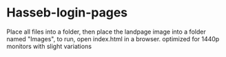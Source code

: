 # Hasseb-login-pages
Place all files into a folder, then place the landpage image into a folder named "Images", to run, open index.html in a browser. optimized for 1440p monitors with slight variations
